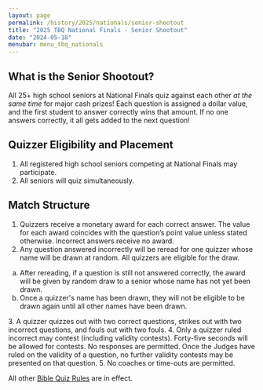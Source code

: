 ```yaml
---
layout: page
permalink: /history/2025/nationals/senior-shootout
title: "2025 TBQ National Finals - Senior Shootout"
date: "2024-05-18"
menubar: menu_tbq_nationals
---
```


## What is the Senior Shootout?

All 25+ high school seniors at National Finals quiz against each other _at the same time_ for major cash prizes! Each question is assigned a dollar value, and the first student to answer correctly wins that amount. If no one answers correctly, it all gets added to the next question!

## Quizzer Eligibility and Placement

1. All registered high school seniors competing at National Finals may participate.
2. All seniors will quiz simultaneously.

## Match Structure

1. Quizzers receive a monetary award for each correct answer. The value for each award coincides with the question’s point value unless stated otherwise. Incorrect answers receive no award.
2. Any question answered incorrectly will be reread for one quizzer whose name will be drawn at random. All quizzers are eligible for the draw.
 <ol type="a">
   <li>After rereading, if a question is still not answered correctly, the award will be given by random draw to a senior whose name has not yet been drawn.</li>
   <li>Once a quizzer's name has been drawn, they will not be eligible to be drawn again until all other names have been drawn.</li>
 </ol>
3. A quizzer quizzes out with two correct questions, strikes out with two incorrect questions, and fouls out with two fouls.
4. Only a quizzer ruled incorrect may contest (including validity contests). Forty-five seconds will be allowed for contests. No responses are permitted. Once the Judges have ruled on the validity of a question, no further validity contests may be presented on that question.
5. No coaches or time-outs are permitted.

All other [Bible Quiz Rules](https://biblequiz.com/downloads) are in effect.
